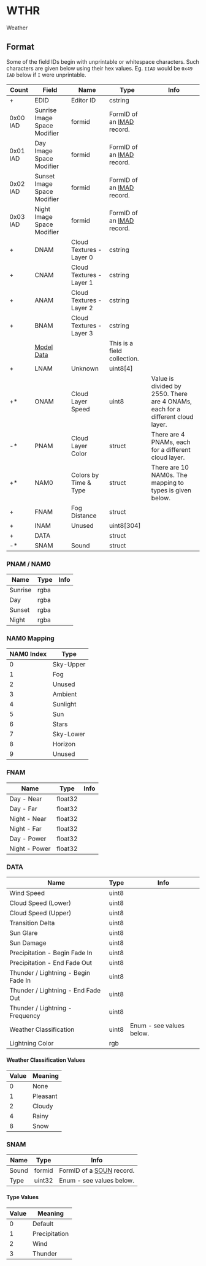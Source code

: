 WTHR
====

Weather

## Format

Some of the field IDs begin with unprintable or whitespace characters. Such characters are given below using their hex values. Eg. `IIAD` would be `0x49 IAD` below if `I` were unprintable.

Count | Field | Name | Type | Info
------|-------|------|------|-----
+ | EDID | Editor ID | cstring |
 | 0x00 IAD | Sunrise Image Space Modifier | formid | FormID of an [IMAD](IMAD.md) record.
 | 0x01 IAD | Day Image Space Modifier | formid | FormID of an [IMAD](IMAD.md) record.
 | 0x02 IAD | Sunset Image Space Modifier | formid | FormID of an [IMAD](IMAD.md) record.
 | 0x03 IAD | Night Image Space Modifier | formid | FormID of an [IMAD](IMAD.md) record.
+ | DNAM | Cloud Textures - Layer 0 | cstring |
+ | CNAM | Cloud Textures - Layer 1 | cstring |
+ | ANAM | Cloud Textures - Layer 2 | cstring |
+ | BNAM | Cloud Textures - Layer 3 | cstring |
 | | [Model Data](Fields/Model.md) | | This is a field collection.
+ | LNAM | Unknown | uint8[4] |
+* | ONAM | Cloud Layer Speed | uint8 | Value is divided by 2550. There are 4 ONAMs, each for a different cloud layer.
-* | PNAM | Cloud Layer Color | struct | There are 4 PNAMs, each for a different cloud layer.
+* | NAM0 | Colors by Time & Type | struct | There are 10 NAM0s. The mapping to types is given below.
+ | FNAM | Fog Distance | struct |
+ | INAM | Unused | uint8[304] |
+ | DATA | | struct |
-* | SNAM | Sound | struct |

### PNAM / NAM0

Name | Type | Info
-----|------|-----
Sunrise | rgba |
Day | rgba |
Sunset | rgba |
Night | rgba |
 
### NAM0 Mapping

NAM0 Index | Type
-----------|-----
0 | Sky-Upper
1 | Fog
2 | Unused
3 | Ambient
4 | Sunlight
5 | Sun
6 | Stars
7 | Sky-Lower
8 | Horizon
9 | Unused

### FNAM

Name | Type | Info
-----|------|-----
Day - Near | float32 |
Day - Far | float32 |
Night - Near | float32 |
Night - Far | float32 |
Day - Power | float32 |
Night - Power | float32 |

### DATA

Name | Type | Info
-----|------|-----
Wind Speed | uint8 |
Cloud Speed (Lower) | uint8 |
Cloud Speed (Upper) | uint8 |
Transition Delta | uint8 |
Sun Glare | uint8 |
Sun Damage | uint8 |
Precipitation - Begin Fade In | uint8 |
Precipitation - End Fade Out | uint8 |
Thunder / Lightning - Begin Fade In | uint8 |
Thunder / Lightning - End Fade Out | uint8 |
Thunder / Lightning - Frequency | uint8 |
Weather Classification | uint8 | Enum - see values below.
Lightning Color | rgb |
 
#### Weather Classification Values

Value | Meaning
------|--------
0 | None
1 | Pleasant
2 | Cloudy
4 | Rainy
8 | Snow

### SNAM

Name | Type | Info
-----|------|-----
Sound | formid | FormID of a [SOUN](SOUN.md) record.
Type | uint32 | Enum - see values below.
 
#### Type Values

Value | Meaning
------|--------
0 | Default
1 | Precipitation
2 | Wind
3 | Thunder
